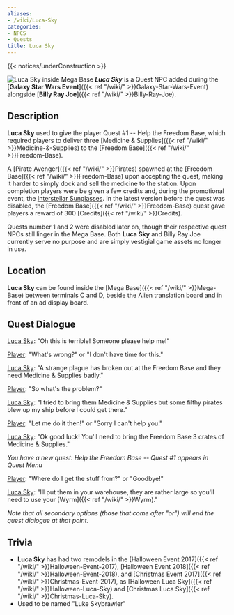 ```yaml
---
aliases:
- /wiki/Luca-Sky
categories:
- NPCS
- Quests
title: Luca Sky
---  
```


{{< notices/underConstruction >}} 

![Luca Sky inside [Mega
Base](Mega_Base "wikilink")](Luca_sky.png "Luca Sky inside Mega Base") **_Luca Sky_** is a Quest NPC added during the [**Galaxy Star Wars Event**]({{< ref "/wiki/" >}}Galaxy-Star-Wars-Event) alongside [**Billy Ray Joe**]({{< ref "/wiki/" >}}Billy-Ray-Joe).

## Description

**Luca Sky** used to give the player Quest #1 -- Help the Freedom Base, which required players to deliver three [Medicine & Supplies]({{< ref "/wiki/" >}}Medicine-&-Supplies) to the [Freedom Base]({{< ref "/wiki/" >}}Freedom-Base). 

A [Pirate Avenger]({{< ref "/wiki/" >}}Pirates) spawned at the [Freedom Base]({{< ref "/wiki/" >}}Freedom-Base) upon accepting the quest, making it harder to simply dock and sell the medicine to the station. Upon completion players were be given a few credits and, during the promotional event, the [Interstellar Sunglasses](https://www.roblox.com/catalog/566779626/Interstellar-Sunglasses). In the latest version before the quest was disabled, the [Freedom Base]({{< ref "/wiki/" >}}Freedom-Base) quest gave players a reward of 300 [Credits]({{< ref "/wiki/" >}}Credits).  

Quests number 1 and 2 were disabled later on, though their respective quest NPCs still linger in the Mega Base. Both **Luca Sky** and Billy Ray Joe currently serve no purpose and are simply vestigial game assets no longer in use.

## Location

**Luca Sky** can be found inside the [Mega Base]({{< ref "/wiki/" >}}Mega-Base) between terminals C and D, beside the Alien translation board and in front of an ad display board.

## Quest Dialogue 

<u>Luca Sky</u>: "Oh this is terrible! Someone please help me!"

<u>Player</u>: "What's wrong?" or "I don't have time for this."

<u>Luca Sky</u>: "A strange plague has broken out at the Freedom Base and they need Medicine & Supplies badly."

<u>Player</u>: "So what's the problem?"

<u>Luca Sky</u>: "I tried to bring them Medicine & Supplies but some filthy pirates blew up my ship before I could get there."

<u>Player</u>: "Let me do it then!" or "Sorry I can't help you."

<u>Luca Sky</u>: "Ok good luck! You'll need to bring the Freedom Base 3 crates of Medicine & Supplies."

_You have a new quest: Help the Freedom Base -- Quest #1 appears in Quest Menu_

<u>Player</u>: "Where do I get the stuff from?" or "Goodbye!"

<u>Luca Sky</u>: "Ill put them in your warehouse, they are rather large so you'll need to use your [Wyrm]({{< ref "/wiki/" >}}Wyrm)."

_Note that all secondary options (those that come after "or") will end the quest dialogue at that point._

## Trivia

- **Luca Sky** has had two remodels in the [Halloween Event 2017]({{< ref "/wiki/" >}}Halloween-Event-2017), [Halloween Event 2018]({{< ref "/wiki/" >}}Halloween-Event-2018), and [Christmas Event 2017]({{< ref "/wiki/" >}}Christmas-Event-2017), as [Halloween Luca Sky]({{< ref "/wiki/" >}}Halloween-Luca-Sky) and [Christmas Luca Sky]({{< ref "/wiki/" >}}Christmas-Luca-Sky).
- Used to be named "Luke Skybrawler"
